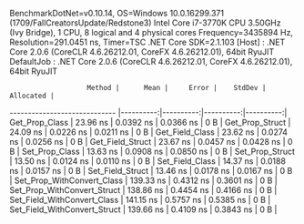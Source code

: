 
BenchmarkDotNet=v0.10.14, OS=Windows 10.0.16299.371 (1709/FallCreatorsUpdate/Redstone3)
Intel Core i7-3770K CPU 3.50GHz (Ivy Bridge), 1 CPU, 8 logical and 4 physical cores
Frequency=3435894 Hz, Resolution=291.0451 ns, Timer=TSC
.NET Core SDK=2.1.103
  [Host]     : .NET Core 2.0.6 (CoreCLR 4.6.26212.01, CoreFX 4.6.26212.01), 64bit RyuJIT
  DefaultJob : .NET Core 2.0.6 (CoreCLR 4.6.26212.01, CoreFX 4.6.26212.01), 64bit RyuJIT


                       Method |      Mean |     Error |    StdDev | Allocated |
----------------------------- |----------:|----------:|----------:|----------:|
               Get_Prop_Class |  23.96 ns | 0.0392 ns | 0.0366 ns |       0 B |
              Get_Prop_Struct |  24.09 ns | 0.0226 ns | 0.0211 ns |       0 B |
              Get_Field_Class |  23.62 ns | 0.0274 ns | 0.0256 ns |       0 B |
             Get_Field_Struct |  23.67 ns | 0.0457 ns | 0.0428 ns |       0 B |
               Set_Prop_Class |  13.63 ns | 0.0908 ns | 0.0850 ns |       0 B |
              Set_Prop_Struct |  13.50 ns | 0.0124 ns | 0.0110 ns |       0 B |
              Set_Field_Class |  14.37 ns | 0.0188 ns | 0.0157 ns |       0 B |
             Set_Field_Struct |  13.46 ns | 0.0178 ns | 0.0167 ns |       0 B |
   Set_Prop_WithConvert_Class | 139.33 ns | 0.4312 ns | 0.3601 ns |       0 B |
  Set_Prop_WithConvert_Struct | 138.86 ns | 0.4454 ns | 0.4166 ns |       0 B |
  Set_Field_WithConvert_Class | 141.15 ns | 0.5757 ns | 0.5385 ns |       0 B |
 Set_Field_WithConvert_Struct | 139.66 ns | 0.4109 ns | 0.3843 ns |       0 B |
